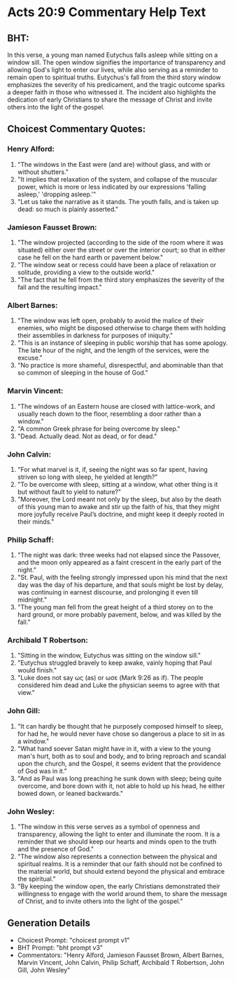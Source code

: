 # Acts 20:9 Commentary Help Text

## BHT:
In this verse, a young man named Eutychus falls asleep while sitting on a window sill. The open window signifies the importance of transparency and allowing God's light to enter our lives, while also serving as a reminder to remain open to spiritual truths. Eutychus's fall from the third story window emphasizes the severity of his predicament, and the tragic outcome sparks a deeper faith in those who witnessed it. The incident also highlights the dedication of early Christians to share the message of Christ and invite others into the light of the gospel.

## Choicest Commentary Quotes:
### Henry Alford:
1. "The windows in the East were (and are) without glass, and with or without shutters."
2. "It implies that relaxation of the system, and collapse of the muscular power, which is more or less indicated by our expressions 'falling asleep,' 'dropping asleep.'"
3. "Let us take the narrative as it stands. The youth falls, and is taken up dead: so much is plainly asserted."

### Jamieson Fausset Brown:
1. "The window projected (according to the side of the room where it was situated) either over the street or over the interior court; so that in either case he fell on the hard earth or pavement below." 
2. "The window seat or recess could have been a place of relaxation or solitude, providing a view to the outside world." 
3. "The fact that he fell from the third story emphasizes the severity of the fall and the resulting impact."

### Albert Barnes:
1. "The window was left open, probably to avoid the malice of their enemies, who might be disposed otherwise to charge them with holding their assemblies in darkness for purposes of iniquity."
2. "This is an instance of sleeping in public worship that has some apology. The late hour of the night, and the length of the services, were the excuse."
3. "No practice is more shameful, disrespectful, and abominable than that so common of sleeping in the house of God."

### Marvin Vincent:
1. "The windows of an Eastern house are closed with lattice-work, and usually reach down to the floor, resembling a door rather than a window."
2. "A common Greek phrase for being overcome by sleep."
3. "Dead. Actually dead. Not as dead, or for dead."

### John Calvin:
1. "For what marvel is it, if, seeing the night was so far spent, having striven so long with sleep, he yielded at length?" 
2. "To be overcome with sleep, sitting at a window, what other thing is it but without fault to yield to nature?" 
3. "Moreover, the Lord meant not only by the sleep, but also by the death of this young man to awake and stir up the faith of his, that they might more joyfully receive Paul’s doctrine, and might keep it deeply rooted in their minds."

### Philip Schaff:
1. "The night was dark: three weeks had not elapsed since the Passover, and the moon only appeared as a faint crescent in the early part of the night." 
2. "St. Paul, with the feeling strongly impressed upon his mind that the next day was the day of his departure, and that souls might be lost by delay, was continuing in earnest discourse, and prolonging it even till midnight."
3. "The young man fell from the great height of a third storey on to the hard ground, or more probably pavement, below, and was killed by the fall."

### Archibald T Robertson:
1. "Sitting in the window, Eutychus was sitting on the window sill." 
2. "Eutychus struggled bravely to keep awake, vainly hoping that Paul would finish."
3. "Luke does not say ως (as) or ωσε (Mark 9:26 as if). The people considered him dead and Luke the physician seems to agree with that view."

### John Gill:
1. "It can hardly be thought that he purposely composed himself to sleep, for had he, he would never have chose so dangerous a place to sit in as a window."
2. "What hand soever Satan might have in it, with a view to the young man's hurt, both as to soul and body, and to bring reproach and scandal upon the church, and the Gospel, it seems evident that the providence of God was in it."
3. "And as Paul was long preaching he sunk down with sleep; being quite overcome, and bore down with it, not able to hold up his head, he either bowed down, or leaned backwards."

### John Wesley:
1. "The window in this verse serves as a symbol of openness and transparency, allowing the light to enter and illuminate the room. It is a reminder that we should keep our hearts and minds open to the truth and the presence of God."
2. "The window also represents a connection between the physical and spiritual realms. It is a reminder that our faith should not be confined to the material world, but should extend beyond the physical and embrace the spiritual."
3. "By keeping the window open, the early Christians demonstrated their willingness to engage with the world around them, to share the message of Christ, and to invite others into the light of the gospel."


## Generation Details
- Choicest Prompt: "choicest prompt v1"
- BHT Prompt: "bht prompt v3"
- Commentators: "Henry Alford, Jamieson Fausset Brown, Albert Barnes, Marvin Vincent, John Calvin, Philip Schaff, Archibald T Robertson, John Gill, John Wesley"
